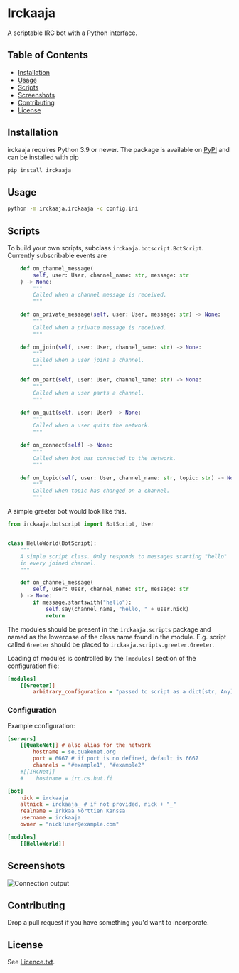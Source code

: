 # Irckaaja

A scriptable IRC bot with a Python interface.

## Table of Contents

- [Installation](#installation)
- [Usage](#usage)
- [Scripts](#scripts)
- [Screenshots](#screenshots)
- [Contributing](#contributing)
- [License](#license)

## Installation

irckaaja requires Python 3.9 or newer. The package is available on [PyPI](https://pypi.org/project/irckaaja/)
and can be installed with pip

```bash
pip install irckaaja
```

## Usage
```bash
python -m irckaaja.irckaaja -c config.ini
```

## Scripts

To build your own scripts, subclass `irckaaja.botscript.BotScript`. Currently
subscribable events are

```python
    def on_channel_message(
        self, user: User, channel_name: str, message: str
    ) -> None:
        """
        Called when a channel message is received.
        """

    def on_private_message(self, user: User, message: str) -> None:
        """
        Called when a private message is received.
        """

    def on_join(self, user: User, channel_name: str) -> None:
        """
        Called when a user joins a channel.
        """

    def on_part(self, user: User, channel_name: str) -> None:
        """
        Called when a user parts a channel.
        """

    def on_quit(self, user: User) -> None:
        """
        Called when a user quits the network.
        """

    def on_connect(self) -> None:
        """
        Called when bot has connected to the network.
        """

    def on_topic(self, user: User, channel_name: str, topic: str) -> None:
        """
        Called when topic has changed on a channel.
        """
```

A simple greeter bot would look like this.

```python
from irckaaja.botscript import BotScript, User


class HelloWorld(BotScript):
    """
    A simple script class. Only responds to messages starting "hello"
    in every joined channel.
    """

    def on_channel_message(
        self, user: User, channel_name: str, message: str
    ) -> None:
        if message.startswith("hello"):
            self.say(channel_name, "hello, " + user.nick)
            return
```

The modules should be present in the `irckaaja.scripts` package and named as the
lowercase of the class name found in the module. E.g. script called `Greeter`
should be placed to `irckaaja.scripts.greeter.Greeter`.

Loading of modules is controlled by the `[modules]` section of the configuration
 file:

```ini
[modules]
    [[Greeter]]
        arbitrary_configuration = "passed to script as a dict[str, Any]"
```

### Configuration

Example configuration:

```ini
[servers]
    [[QuakeNet]] # also alias for the network
        hostname = se.quakenet.org
        port = 6667 # if port is no defined, default is 6667
        channels = "#example1", "#example2"
    #[[IRCNet]]
    #    hostname = irc.cs.hut.fi

[bot]
    nick = irckaaja
    altnick = irckaaja_ # if not provided, nick + "_"
    realname = Irkkaa Nörttien Kanssa
    username = irckaaja
    owner = "nick!user@example.com"

[modules]
    [[HelloWorld]]
```


## Screenshots

![Connection output](doc/output.png "Connection output")

## Contributing

Drop a pull request if you have something you'd want to incorporate.

## License

See [Licence.txt](LICENCE.txt).
